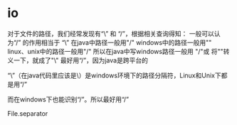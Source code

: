 # io
对于文件的路径，我们经常发现有“\\” 和 “/”，根据相关查询得知：
一般可以认为“/” 的作用相当于 “\\”
在java中路径一般用"/"
windows中的路径一般用"\"
linux、unix中的路径一般用"/"
所以在java中写windows路径一般用  "/"或  将"\"转义一下，就成了"\\"
最好用“/”，因为java是跨平台的

“\”（在java代码里应该是\\）是windows环境下的路径分隔符，Linux和Unix下都是用“/”

而在windows下也能识别“/”。所以最好用“/”

File.separator

